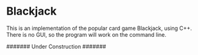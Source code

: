 # Blackjack
This is an implementation of the popular card game Blackjack, using C++. There is no GUI, so the program will work on the command line.

####### Under Construction #######
